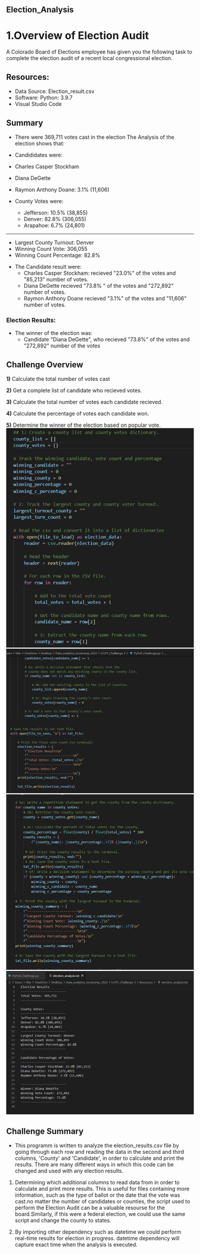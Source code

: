 ## Election_Analysis
# 1.Overview of Election Audit
A Colorado Board of Elections employee has given you the following task to complete the election audit of a recent local congressional election.



## Resources:
* Data Source: Election_result.csv
* Software: Python: 3.9.7
* Visual Studio Code

## Summary
* There were 369,711 votes cast in the election
The Analysis of the election shows that:
* Candididates were:
 * Charles Casper Stockham
 * Diana DeGette
 * Raymon Anthony Doane: 3.1% (11,606)
 
* County Votes were:
  * Jefferson: 10.5% (38,855)
  * Denver: 82.8% (306,055)
  * Arapahoe: 6.7% (24,801)
-------------------------
- Largest County Turnout: Denver
- Winning Count Vote: 306,055
- Winning Count Percentage: 82.8%


* The Candidate result were:
  * Charles Casper Stockham: recieved "23.0%" of the votes and "85,213" number of votes.
  * Diana DeGette recieved "73.8% " of the votes and "272,892" number of votes.
  * Raymon Anthony Doane recieved "3.1%" of the votes and "11,606" number of votes.
### Election Results:
*  The winner of the election was:
   * Candidate "Diana DeGette", who recieved "73.8%" of the votes and "272,892" number of the votes
   
## Challenge Overview
**1)** Calculate the total number of votes cast

**2)** Get a complete list of candidate who recieved votes.

**3)** Calculate the total number of votes each candidate recieved.

**4)** Calculate the percentage of votes each candidate won.

**5)** Determine the winner of the election based on popular vote.
![Code_1](https://github.com/Tifarahani/Election-Result/blob/main/Resources/Code_1.png)
![Code_2](https://github.com/Tifarahani/Election-Result/blob/main/Resources/Code_2.png)
![Code_3](https://github.com/Tifarahani/Election-Result/blob/main/Resources/Code_3.png)
![Text_file](https://github.com/Tifarahani/Election-Result/blob/main/Resources/Text_file.png)

## Challenge Summary
- This programm is written to analyze the election_results.csv file by going through each row and reading the data in the second and third columns, 'County' and 'Candidate', in order to calculate and print the results. There are many different ways in which this code can be changed and used with any election results.

1) Determining which additional columns to read data from in order to calculate and print more results. This is useful for files containing more information, such as the type of ballot or the date that the vote was cast.no matter the number of candidates or counties, the script used to perform the Election Audit can be a valuable resourse for the board.Similarly, if this were a federal election, we could use the same script and change the county to states.

2) By importing other dependency such as datetime we could perform real-time results for election in progress. datetime dependency will capture exact time when the analysis is executed.


